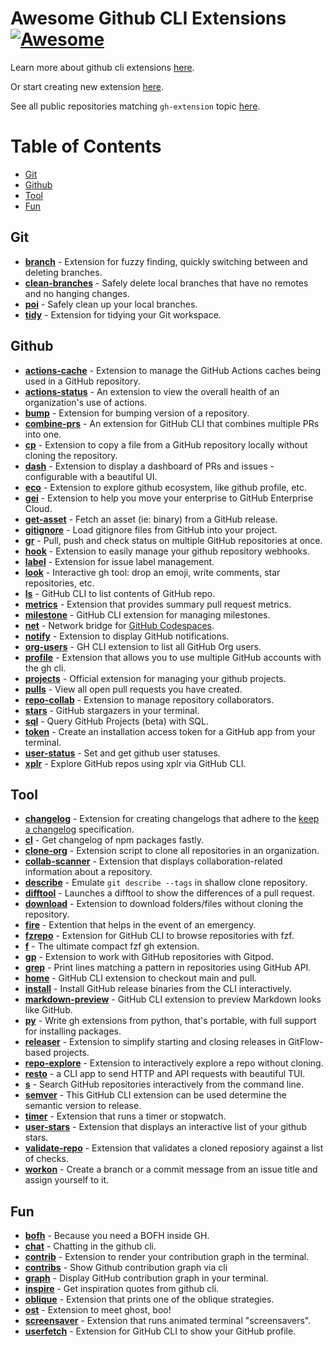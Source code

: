 # Awesome Github CLI Extensions [![Awesome](https://awesome.re/badge.svg)](https://awesome.re)

Learn more about github cli extensions [here](https://cli.github.com).

Or start creating new extension [here](https://docs.github.com/en/github-cli/github-cli/creating-github-cli-extensions).

See all public repositories matching `gh-extension` topic [here](https://github.com/topics/gh-extension).

# Table of Contents

- [Git](#git)
- [Github](#github)
- [Tool](#tool)
- [Fun](#fun)

## Git

- [**branch**](https://github.com/mislav/gh-branch) - Extension for fuzzy finding, quickly switching between and deleting branches.
- [**clean-branches**](https://github.com/davidraviv/gh-clean-branches) - Safely delete local branches that have no remotes and no hanging changes.
- [**poi**](https://github.com/seachicken/gh-poi) - Safely clean up your local branches.
- [**tidy**](https://github.com/HaywardMorihara/gh-tidy) - Extension for tidying your Git workspace.

## Github

- [**actions-cache**](https://github.com/actions/gh-actions-cache) - Extension to manage the GitHub Actions caches being used in a GitHub repository.
- [**actions-status**](https://github.com/rsese/gh-actions-status) - An extension to view the overall health of an organization's use of actions.
- [**bump**](https://github.com/johnmanjiro13/gh-bump) - Extension for bumping version of a repository.
- [**combine-prs**](https://github.com/rnorth/gh-combine-prs) - An extension for GitHub CLI that combines multiple PRs into one.
- [**cp**](https://github.com/mislav/gh-cp) - Extension to copy a file from a GitHub repository locally without cloning the repository.
- [**dash**](https://github.com/dlvhdr/gh-dash) - Extension to display a dashboard of PRs and issues - configurable with a beautiful UI.
- [**eco**](https://github.com/thatvegandev/gh-eco) - Extension to explore github ecosystem, like github profile, etc.
- [**gei**](https://github.com/github/gh-gei) - Extension to help you move your enterprise to GitHub Enterprise Cloud.
- [**get-asset**](https://github.com/chmouel/gh-get-asset) - Fetch an asset (ie: binary) from a GitHub release.
- [**gitignore**](https://github.com/garnertb/gh-gitignore) - Load gitignore files from GitHub into your project.
- [**gr**](https://github.com/sarumaj/gh-gr) - Pull, push and check status on multiple GitHub repositories at once.
- [**hook**](https://github.com/lucasmelin/gh-hook) - Extension to easily manage your github repository webhooks.
- [**label**](https://github.com/heaths/gh-label) - Extension for issue label management.
- [**look**](https://github.com/LangLangBart/gh-look) - Interactive gh tool: drop an emoji, write comments, star repositories, etc.
- [**ls**](https://github.com/wuwe1/gh-ls) - GitHub CLI to list contents of GitHub repo.
- [**metrics**](https://github.com/hectcastro/gh-metrics) - Extension that provides summary pull request metrics.
- [**milestone**](https://github.com/valeriobelli/gh-milestone) - GitHub CLI extension for managing milestones.
- [**net**](https://github.com/github/gh-net) - Network bridge for [GitHub Codespaces](https://github.com/features/codespaces).
- [**notify**](https://github.com/meiji163/gh-notify) - Extension to display GitHub notifications.
- [**org-users**](https://github.com/yermulnik/gh-org-users) - GH CLI extension to list all GitHub Org users.
- [**profile**](https://github.com/gabe565/gh-profile) - Extension that allows you to use multiple GitHub accounts with the gh cli.
- [**projects**](https://github.com/github/gh-projects) - Official extension for managing your github projects.
- [**pulls**](https://github.com/AaronMoat/gh-pulls) - View all open pull requests you have created.
- [**repo-collab**](https://github.com/mislav/gh-repo-collab) - Extension to manage repository collaborators.
- [**stars**](https://github.com/aymanbagabas/gh-stars) - GitHub stargazers in your terminal.
- [**sql**](https://github.com/KOBA789/gh-sql) - Query GitHub Projects (beta) with SQL.
- [**token**](https://github.com/Link-/gh-token) - Create an installation access token for a GitHub app from your terminal.
- [**user-status**](https://github.com/vilmibm/gh-user-status) - Set and get github user statuses.
- [**xplr**](https://github.com/sayanarijit/gh-xplr) - Explore GitHub repos using xplr via GitHub CLI.

## Tool

- [**changelog**](https://github.com/chelnak/gh-changelog) - Extension for creating changelogs that adhere to the [keep a changelog](https://keepachangelog.com/en/1.0.0/) specification.
- [**cl**](https://github.com/tmkx/gh-cl) - Get changelog of npm packages fastly.
- [**clone-org**](https://github.com/matt-bartel/gh-clone-org) - Extension script to clone all repositories in an organization.
- [**collab-scanner**](https://github.com/nicokosi/gh-collab-scanner) - Extension that displays collaboration-related information about a repository.
- [**describe**](https://github.com/proudust/gh-describe) - Emulate `git describe --tags` in shallow clone repository.
- [**difftool**](https://github.com/speedyleion/gh-difftool) - Launches a difftool to show the differences of a pull request.
- [**download**](https://github.com/yuler/gh-download) - Extension to download folders/files without cloning the repository.
- [**fire**](https://github.com/maximousblk/gh-fire) - Extention that helps in the event of an emergency.
- [**fzrepo**](https://github.com/sheepla/gh-fzrepo) - Extension for GitHub CLI to browse repositories with fzf.
- [**f**](https://github.com/gennaro-tedesco/gh-f) - The ultimate compact fzf gh extension.
- [**gp**](https://github.com/gitpod-io/gh-gp) - Extension to work with GitHub repositories with Gitpod.
- [**grep**](https://github.com/k1LoW/gh-grep) - Print lines matching a pattern in repositories using GitHub API.
- [**home**](https://github.com/norwd/gh-home) - GitHub CLI extension to checkout main and pull.
- [**install**](https://github.com/redraw/gh-install) - Install GitHub release binaries from the CLI interactively.
- [**markdown-preview**](https://github.com/yusukebe/gh-markdown-preview) - GitHub CLI extension to preview Markdown looks like GitHub.
- [**py**](https://github.com/JessicaTegner/gh-py) - Write gh extensions from python, that's portable, with full support for installing packages.
- [**releaser**](https://github.com/carlsberg/gh-releaser) - Extension to simplify starting and closing releases in GitFlow-based projects.
- [**repo-explore**](https://github.com/samcoe/gh-repo-explore) - Extension to interactively explore a repo without cloning.
- [**resto**](https://github.com/abdfnx/gh-resto) - a CLI app to send HTTP and API requests with beautiful TUI.
- [**s**](https://github.com/gennaro-tedesco/gh-s) - Search GitHub repositories interactively from the command line.
- [**semver**](https://github.com/koozz/gh-semver) - This GitHub CLI extension can be used determine the semantic version to release.
- [**timer**](https://github.com/anmalkov/gh-timer) - Extension that runs a timer or stopwatch.
- [**user-stars**](https://github.com/korosuke613/gh-user-stars) - Extension that displays an interactive list of your github stars.
- [**validate-repo**](https://github.com/govindsme/gh-validate-repo) - Extension that validates a cloned reposiory against a list of checks.
- [**workon**](https://github.com/chmouel/gh-workon/) - Create a branch or a commit message from an issue title and assign yourself to it.

## Fun

- [**bofh**](https://github.com/fundor333/gh-bofh) - Because you need a BOFH inside GH.
- [**chat**](https://github.com/vilmibm/gh-chat) - Chatting in the github cli.
- [**contrib**](https://github.com/mislav/gh-contrib) - Extension to render your contribution graph in the terminal.
- [**contribs**](https://github.com/mintarchit/gh-contribs) - Show Github contribution graph via cli
- [**graph**](https://github.com/kawarimidoll/gh-graph) - Display GitHub contribution graph in your terminal.
- [**inspire**](https://github.com/lakuapik/gh-inspire) - Get inspiration quotes from github cli.
- [**oblique**](https://github.com/vilmibm/gh-oblique) - Extension that prints one of the oblique strategies.
- [**ost**](https://github.com/mattn/gh-ost) - Extension to meet ghost, boo!
- [**screensaver**](https://github.com/vilmibm/gh-screensaver) - Extension that runs animated terminal "screensavers".
- [**userfetch**](https://github.com/sheepla/gh-userfetch) - Extension for GitHub CLI to show your GitHub profile.
